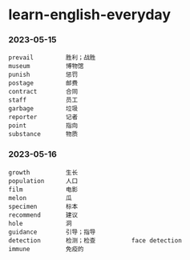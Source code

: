 # learn-english-everyday
### 2023-05-15
    prevail         胜利；战胜
    museum          博物馆
    punish          惩罚
    postage         邮费
    contract        合同
    staff           员工
    garbage         垃圾
    reporter        记者
    point           指向
    substance       物质
### 2023-05-16
    growth          生长
    population      人口
    film            电影
    melon           瓜
    specimen        标本
    recommend       建议
    hole            洞
    guidance        引导；指导
    detection       检测；检查          face detection
    immune          免疫的